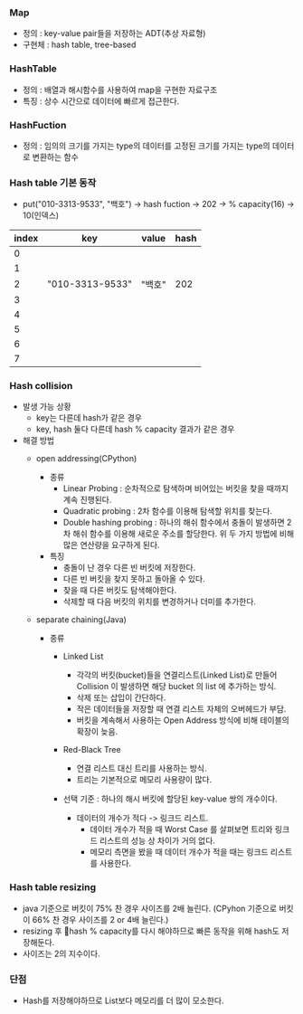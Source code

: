 ### Map 
- 정의 : key-value pair들을 저장하는 ADT(추상 자료형)
- 구현체 : hash table, tree-based
### HashTable
- 정의 : 배열과 해시함수를 사용하여 map을 구현한 자료구조
- 특징 : 상수 시간으로 데이터에 빠르게 접근한다.
### HashFuction
- 정의 : 임의의 크기를 가지는 type의 데이터를 고정된 크기를 가지는 type의 데이터로 변환하는 함수
### Hash table 기본 동작
- put("010-3313-9533", "백호") -> hash fuction ->  202 -> % capacity(16) -> 10(인덱스)


| index | key             | value | hash |
| ----- | --------------- | ----- | ---- |
| 0     |                 |       |      |
| 1     |                 |       |      |
| 2     | "010-3313-9533" | "백호"  | 202  |
| 3     |                 |       |      |
| 4     |                 |       |      |
| 5     |                 |       |      |
| 6     |                 |       |      |
| 7     |                 |       |      |

### Hash collision
- 발생 가능 상황
	- key는 다른데 hash가 같은 경우
	- key, hash 둘다 다른데 hash % capacity 결과가 같은 경우
- 해결 방법
	- open addressing(CPython)
		- 종류
			- Linear Probing : 순차적으로 탐색하며 비어있는 버킷을 찾을 때까지 계속 진행된다.
			- Quadratic probing : 2차 함수를 이용해 탐색할 위치를 찾는다.
			- Double hashing probing : 하나의 해쉬 함수에서 충돌이 발생하면 2차 해쉬 함수를 이용해 새로운 주소를 할당한다. 위 두 가지 방법에 비해 많은 연산량을 요구하게 된다.
		- 특징
			- 충돌이 난 경우 다른 빈 버킷에 저장한다.
			- 다른 빈 버킷을 찾지 못하고 돌아올 수 있다.
			- 찾을 때 다른 버킷도 탐색해야한다.
			- 삭제할 때 다음 버킷의 위치를 변경하거나 더미를 추가한다.
		
	- separate chaining(Java)
		- 종류
			- Linked List
				- 각각의 버킷(bucket)들을 연결리스트(Linked List)로 만들어 Collision 이 발생하면 해당 bucket 의 list 에 추가하는 방식. 
				- 삭제 또는 삽입이 간단하다. 
				- 작은 데이터들을 저장할 때 연결 리스트 자체의 오버헤드가 부담.
				- 버킷을 계속해서 사용하는 Open Address 방식에 비해 테이블의 확장이 늦음.
		    - Red-Black Tree
			    - 연결 리스트 대신 트리를 사용하는 방식.
			    - 트리는 기본적으로 메모리 사용량이 많다.
			
			- 선택 기준 : 하나의 해시 버킷에 할당된 key-value 쌍의 개수이다. 
				- 데이터의 개수가 적다 -> 링크드 리스트. 
					- 데이터 개수가 적을 때 Worst Case 를 살펴보면 트리와 링크드 리스트의 성능 상 차이가 거의 없다. 
					- 메모리 측면을 봤을 때 데이터 개수가 적을 때는 링크드 리스트를 사용한다.
### Hash table resizing
- java 기준으로 버킷이 75% 찬 경우 사이즈를 2배 늘린다. (CPyhon 기준으로 버킷이 66% 찬 경우 사이즈를 2 or 4배 늘린다.)
- resizing 후 hash % capacity를 다시 해야하므로 빠른 동작을 위해 hash도 저장해둔다.
- 사이즈는 2의 지수이다.

### 단점
- Hash를 저장해야하므로 List보다 메모리를 더 많이 모소한다.